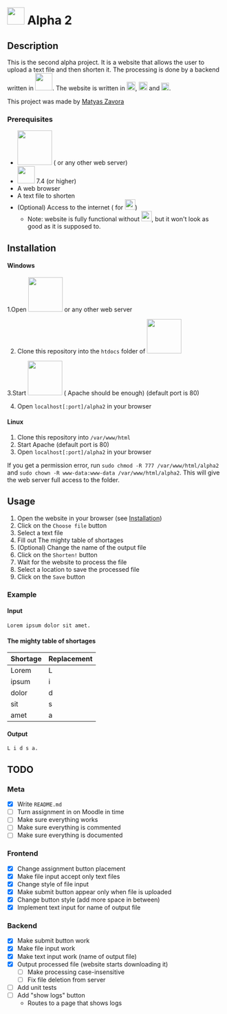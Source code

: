 # <img src="https://i.imgur.com/lPtkKoH.png" width="40"> Alpha 2

## Description

This is the second alpha project.
It is a website that allows the user to upload a text file and then shorten it.
The processing is done by a backend written
in <img src="https://upload.wikimedia.org/wikipedia/commons/thumb/2/27/PHP-logo.svg/2560px-PHP-logo.svg.png" width="40">.
The website is written
in <img src="https://upload.wikimedia.org/wikipedia/commons/thumb/3/38/HTML5_Badge.svg/800px-HTML5_Badge.svg.png" width="20">,
<img src="https://upload.wikimedia.org/wikipedia/commons/thumb/6/62/CSS3_logo.svg/1024px-CSS3_logo.svg.png" width="20">
and <img src="https://iconape.com/wp-content/png_logo_vector/javascript-logo.png" width="18">.

This project was made by [Matyas Zavora](https://www.linkedin.com/in/matyas-zavora/)

### Prerequisites

- [<u><img src="https://upload.wikimedia.org/wikipedia/commons/thumb/0/03/Xampp_logo.svg/2560px-Xampp_logo.svg.png" width="80"></u>](https://www.apachefriends.org/index.html) (
  or any other web server)
- [<u><img src="https://upload.wikimedia.org/wikipedia/commons/thumb/2/27/PHP-logo.svg/2560px-PHP-logo.svg.png" width="40"></u>](https://www.php.net/downloads.php)
  7.4 (or higher)
- A web browser
- A text file to shorten
- (Optional) Access to the internet (
  for <img src="https://upload.wikimedia.org/wikipedia/commons/thumb/b/b2/Bootstrap_logo.svg/2560px-Bootstrap_logo.svg.png" width="24">)
    - Note: website is fully functional
      without <img src="https://upload.wikimedia.org/wikipedia/commons/thumb/b/b2/Bootstrap_logo.svg/2560px-Bootstrap_logo.svg.png" width="24">,
      but it won't look as good as it is supposed to.

## Installation

#### Windows

1.Open <img src="https://upload.wikimedia.org/wikipedia/commons/thumb/0/03/Xampp_logo.svg/2560px-Xampp_logo.svg.png" width="80">
or any other web server

2. Clone this repository into the `htdocs` folder
   of <img src="https://upload.wikimedia.org/wikipedia/commons/thumb/0/03/Xampp_logo.svg/2560px-Xampp_logo.svg.png" width="80">

3.Start <img src="https://upload.wikimedia.org/wikipedia/commons/thumb/0/03/Xampp_logo.svg/2560px-Xampp_logo.svg.png" width="80"> (
Apache should be enough) (default port is 80)

4. Open `localhost[:port]/alpha2` in your browser

#### Linux

1. Clone this repository into `/var/www/html`
2. Start Apache (default port is 80)
3. Open `localhost[:port]/alpha2` in your browser

If you get a permission error, run `sudo chmod -R 777 /var/www/html/alpha2`
and `sudo chown -R www-data:www-data /var/www/html/alpha2`.
This will give the web server full access to the folder.

## Usage

1. Open the website in your browser (see [Installation](#installation))
2. Click on the `Choose file` button
3. Select a text file
4. Fill out The mighty table of shortages
5. (Optional) Change the name of the output file
6. Click on the `Shorten!` button
7. Wait for the website to process the file
8. Select a location to save the processed file
9. Click on the `Save` button

### Example

#### Input

```
Lorem ipsum dolor sit amet.
```

#### The mighty table of shortages

| Shortage | Replacement |
|----------|-------------|
| Lorem    | L           |
| ipsum    | i           |
| dolor    | d           |
| sit      | s           |
| amet     | a           |

#### Output

```
L i d s a.
```

## TODO

### Meta

- [X] Write `README.md`
- [ ] Turn assignment in on Moodle in time
- [ ] Make sure everything works
- [ ] Make sure everything is commented
- [ ] Make sure everything is documented

### Frontend

- [X] Change assignment button placement
- [X] Make file input accept only text files
- [X] Change style of file input
- [X] Make submit button appear only when file is uploaded
- [X] Change button style (add more space in between)
- [X] Implement text input for name of output file

### Backend

- [X] Make submit button work
- [X] Make file input work
- [X] Make text input work (name of output file)
- [X] Output processed file (website starts downloading it)
    - [ ] Make processing case-insensitive
    - [ ] Fix file deletion from server
- [ ] Add unit tests
- [ ] Add "show logs" button
    - Routes to a page that shows logs 

